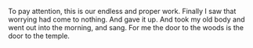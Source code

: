 To pay attention, this is our endless and proper work.
Finally I saw that worrying had come to nothing. And gave it up. And took my old body and went out into the morning, and sang.
For me the door to the woods is the door to the temple.
